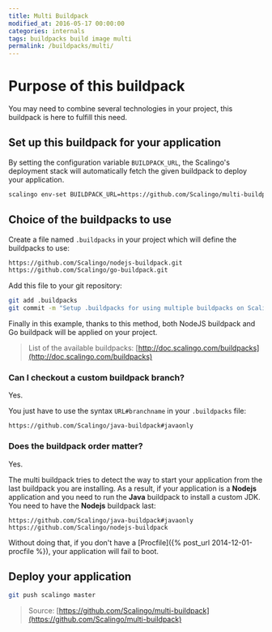 ```yaml
---
title: Multi Buildpack
modified_at: 2016-05-17 00:00:00
categories: internals
tags: buildpacks build image multi
permalink: /buildpacks/multi/
---
```


# Purpose of this buildpack

You may need to combine several technologies in your project, this buildpack is here to fulfill this need.

## Set up this buildpack for your application

By setting the configuration variable `BUILDPACK_URL`, the Scalingo's deployment stack will
automatically fetch the given buildpack to deploy your application.

```bash
scalingo env-set BUILDPACK_URL=https://github.com/Scalingo/multi-buildpack.git
```

## Choice of the buildpacks to use

Create a file named `.buildpacks` in your project which will define the buildpacks to use:

```bash
https://github.com/Scalingo/nodejs-buildpack.git
https://github.com/Scalingo/go-buildpack.git
```

Add this file to your git repository:

```bash
git add .buildpacks
git commit -m "Setup .buildpacks for using multiple buildpacks on Scalingo"
```

Finally in this example, thanks to this method, both NodeJS buildpack and Go buildpack will be applied
on your project.

> List of the available buildpacks: [http://doc.scalingo.com/buildpacks](http://doc.scalingo.com/buildpacks)

### Can I checkout a custom buildpack branch?

Yes.

You just have to use the syntax `URL#branchname` in your `.buildpacks` file:

```
https://github.com/Scalingo/java-buildpack#javaonly
```

### Does the buildpack order matter?

Yes.

The multi buildpack tries to detect the way to start your application from the
last buildpack you are installing. As a result, if your application is a **Nodejs**
application and you need to run the **Java** buildpack to install a custom JDK.
You need to have the **Nodejs** buildpack last:

```
https://github.com/Scalingo/java-buildpack#javaonly
https://github.com/Scalingo/nodejs-buildpack
```

Without doing that, if you don't have a [Procfile]({% post_url 2014-12-01-procfile %}), your application will fail to boot.

## Deploy your application

```bash
git push scalingo master
```


> Source: [https://github.com/Scalingo/multi-buildpack](https://github.com/Scalingo/multi-buildpack)
